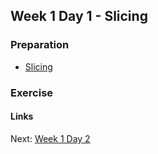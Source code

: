 ## Week 1 Day 1 - Slicing

### Preparation
- [Slicing](http://www.diveintopython.net/native_data_types/lists.html#odbchelper.list.slice)

### Exercise

#### Links
Next: [Week 1 Day 2](W1D2.md)